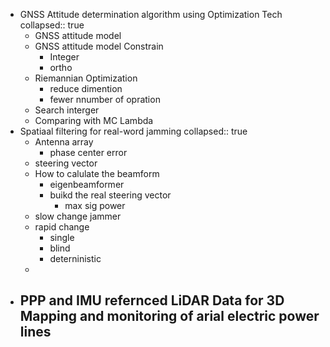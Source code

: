 - GNSS Attitude determination algorithm using Optimization Tech
  collapsed:: true
	- GNSS attitude model
	- GNSS attitude model Constrain
		- Integer
		- ortho
	- Riemannian Optimization
		- reduce dimention
		- fewer nnumber of opration
	- Search interger
	- Comparing with MC Lambda
- Spatiaal filtering for real-word jamming
  collapsed:: true
	- Antenna array
		- phase center error
	- steering vector
	- How to calulate the beamform
		- eigenbeamformer
		- buikd the real steering vector
			- max sig power
	- slow change jammer
	- rapid change
		- single
		- blind
		- deterninistic
	-
- PPP and IMU refernced LiDAR Data for 3D Mapping and monitoring of arial electric power lines
	-